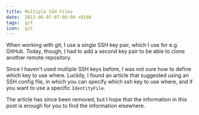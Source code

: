 ```yaml
---
title: Multiple SSH Files
date:  2013-06-07 07:08:00 +0100
tags:  git
icon:  git
---
```


When working with git, I use a single SSH key pair, which I use for e.g. GitHub.
Today, though, I had to add a second key pair to be able to clone another remote
repository. 

Since I haven't used multiple SSH keys before, I was not sure how to define which
key to use where. Luckily, I found an article that suggested using an SSH config
file, in which you can specify which ssh key to use where, and if you want to use
a specific `IdentityFile`.

The article has since been removed, but I hope that the information in this post
is enough for you to find the information elsewhere.